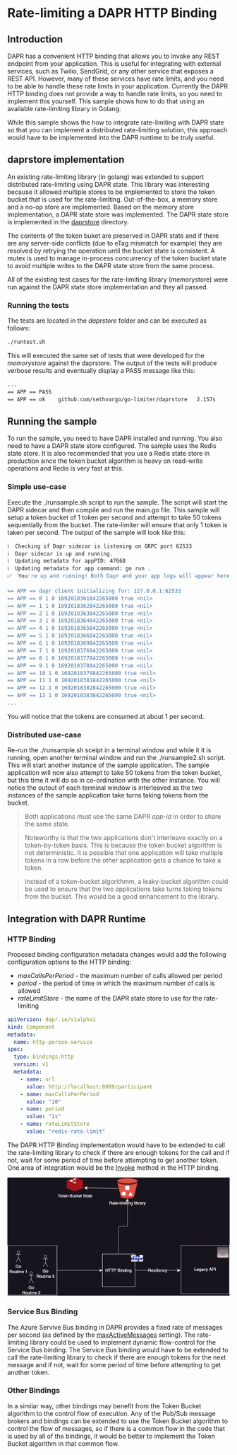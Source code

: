 # Rate-limiting a DAPR HTTP Binding

## Introduction

DAPR has a convenient HTTP binding that allows you to invoke any REST endpoint from your application. This is useful for integrating with external services, such as Twilio, SendGrid, or any other service that exposes a REST API. However, many of these services have rate limits, and you need to be able to handle these rate limits in your application. Currently the DAPR HTTP binding does not provide a way to handle rate limits, so you need to implement this yourself. This sample shows how to do that using an available rate-limiting library in Golang.

While this sample shows the how to integrate rate-limiting with DAPR state so that you can implement a distributed rate-limiting solution, this approach would have to be implemented into the DAPR runtime to be truly useful.

## daprstore implementation

An existing rate-limiting library (in golang) was extended to support distributed rate-limiting using DAPR state. This library was interesting because it allowed multiple stores to be implemented to store the token bucket that is used for the rate-limiting. Out-of-the-box, a memory store and a no-op store are implemented. Based on the memory store implementation, a DAPR state store was implemented. The DAPR state store is implemented in the [daprstore](../daprstore) directory.

The contents of the token buket are preserved in DAPR state and if there are any server-side conflicts (due to eTag mismatch for example) they are resolved by retrying the operation until the bucket state is consistent. A mutex is used to manage in-process concurrency of the token bucket state to avoid multiple writes to the DAPR state store from the same process.

All of the existing test cases for the rate-limiting library (memorystore) were run against the DAPR state store implementation and they all passed.

### Running the tests

The tests are located in the *daprstore* folder and can be executed as follows:

```bash
./runtest.sh
```

This will executed the same set of tests that were developed for the *memorystore* against the daprstore. The output of the tests will produce verbose results and eventually display a PASS message like this:

```bash
...
== APP == PASS
== APP == ok  	github.com/sethvargo/go-limiter/daprstore	2.157s
```

## Running the sample

To run the sample, you need to have DAPR installed and running. You also need to have a DAPR state store configured. The sample uses the Redis state store. It is also recommended that you use a Redis state store in production since the token bucket algorithm is heavy on read-write operations and Redis is very fast at this.

### Simple use-case

Execute the ./runsample.sh script to run the sample. The script will start the DAPR sidecar and then compile and run the main.go file. This sample will setup a token bucket of 1 token per second and attempt to take 50 tokens sequentially from the bucket. The rate-limiter will ensure that only 1 token is taken per second. The output of the sample will look like this:

```bash
ℹ️  Checking if Dapr sidecar is listening on GRPC port 62533
ℹ️  Dapr sidecar is up and running.
ℹ️  Updating metadata for appPID: 47668
ℹ️  Updating metadata for app command: go run .
✅  You're up and running! Both Dapr and your app logs will appear here.

== APP == dapr client initializing for: 127.0.0.1:62533
== APP == 0 1 0 1692018361842265000 true <nil>
== APP == 1 1 0 1692018362842265000 true <nil>
== APP == 2 1 0 1692018363842265000 true <nil>
== APP == 3 1 0 1692018364842265000 true <nil>
== APP == 4 1 0 1692018365842265000 true <nil>
== APP == 5 1 0 1692018366842265000 true <nil>
== APP == 6 1 0 1692018369842265000 true <nil>
== APP == 7 1 0 1692018376842265000 true <nil>
== APP == 8 1 0 1692018377842265000 true <nil>
== APP == 9 1 0 1692018378842265000 true <nil>
== APP == 10 1 0 1692018379842265000 true <nil>
== APP == 11 1 0 1692018381842265000 true <nil>
== APP == 12 1 0 1692018382842265000 true <nil>
== APP == 13 1 0 1692018383842265000 true <nil>
...
```
You will notice that the tokens are consumed at about 1 per second.

### Distributed use-case

Re-run the ./runsample.sh sceipt in a terminal window and while it it is running, open another terminal window and run the ./runsample2.sh script. This will start another instance of the sample application. The sample application will now also attempt to take 50 tokens from the token bucket, but this time it will do so in co-ordination with the other instance. You will notice the outout of each terminal window is interleaved as the two instances of the sample application take turns taking tokens from the bucket. 

> Both applications must use the same DAPR *app-id* in order to share the same state.

> Noteworthy is that the two applications don't interleave exactly on a token-by-token basis. This is because the token bucket algorithm is not deterministic. It is possible that one application will take multiple tokens in a row before the other application gets a chance to take a token.

> Instead of a token-bucket algorithmm, a leaky-bucket algorithm could be used to ensure that the two applications take turns taking tokens from the bucket. This would be a good enhancement to the library.

## Integration with DAPR Runtime

### HTTP Binding 

Proposed binding configuration metadata changes would add the following configuration options to the HTTP binding:

- *maxCallsPerPeriod* - the maximum number of calls allowed per period
- *period* - the period of time in which the maximum number of calls is allowed
- *rateLimitStore* - the name of the DAPR state store to use for the rate-limiting

```yaml
apiVersion: dapr.io/v1alpha1
kind: Component
metadata:
  name: http-person-service
spec:
  type: bindings.http
  version: v1
  metadata:
    - name: url
      value: http://localhost:8089/participant
    - name: maxCallsPerPeriod
      value: "10"
    - name: period
      value: "1s"
    - name: rateLimitStore
      value: "redis-rate-limit"
```

The DAPR HTTP Binding implementation would have to be extended to call the rate-limiting library to check if there are enough tokens for the call and if not, wait for some period of time before attempting to get another token. One area of integration would be the [Invoke](https://github.com/dapr/components-contrib/blob/master/bindings/http/http.go#L222) method in the HTTP binding. 

![DAPR HTTP Binding](dapr-http-binding.png)

### Service Bus Binding

The Azure Servive Bus binding in DAPR provides a fixed rate of messages per second (as defined by the [maxActiveMessages](https://v1-9.docs.dapr.io/reference/components-reference/supported-pubsub/setup-azure-servicebus/) setting). The rate-limiting library could be used to implement dynamic flow-control for the Service Bus binding. The Service Bus binding would have to be extended to call the rate-limiting library to check if there are enough tokens for the next message and if not, wait for some period of time before attempting to get another token. 

### Other Bindings

In a similar way, other bindings may benefit from the Token Bucket algorithm to the control flow of execution. Any of the Pub/Sub message brokers and bindings can be extended to use the Token Bucket algorithm to control the flow of messages, so if there is a common flow in the code that is used by all of the bindings, it would be better to implement the Token Bucket algorithm in that common flow.
